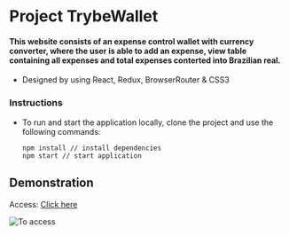 # Project TrybeWallet

#### This website consists of an expense control wallet with currency converter, where the user is able to add an expense, view table containing all expenses and total expenses conterted into Brazilian real.

* Designed by using React, Redux, BrowserRouter & CSS3

### Instructions
* To run and start the application locally, clone the project and use the following commands:

  ```
  npm install // install dependencies
  npm start // start application
  ```

## Demonstration
Access: [Click here](https://trybewallet-pirminp.vercel.app/)

![To access]()

